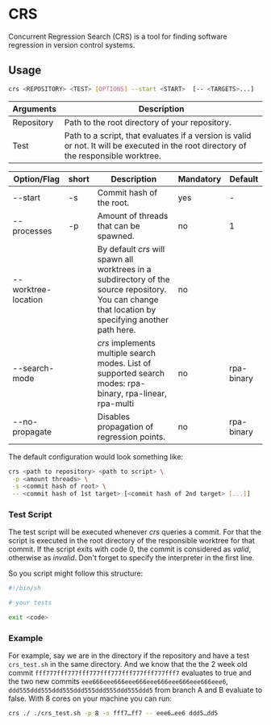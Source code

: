 # CRS

Concurrent Regression Search (CRS) is a tool for finding software regression in version control systems.

## Usage

```sh
crs <REPOSITORY> <TEST> [OPTIONS] --start <START>  [-- <TARGETS>...]
```

|Arguments | Description
| --- | --- |
| Repository | Path to the root directory of your repository. |
| Test | Path to a script, that evaluates if a version is valid or not. It will be executed in the root directory of the responsible worktree. |

| Option/Flag | short | Description | Mandatory | Default
| --- | --- | --- | --- | --- |
|--start | -s | Commit hash of the root. | yes | - |
|--processes | -p | Amount of threads that can be spawned. | no | 1 |
|--worktree-location |  | By default *crs* will spawn all worktrees in a subdirectory of the source repository. You can change that location by specifying another path here.  | no |  |
|--search-mode |   | *crs* implements multiple search modes. List of supported search modes: rpa-binary, rpa-linear, rpa-multi | no | rpa-binary |
|--no-propagate |   | Disables propagation of regression points.  | no | rpa-binary |

The default configuration would look something like:

```sh
crs <path to repository> <path to script> \
 -p <amount threads> \
 -s <commit hash of root> \
 -- <commit hash of 1st target> [<commit hash of 2nd target> [...]]
```

### Test Script

The test script will be executed whenever *crs* queries a commit. For that the
script is executed in the root directory of the responsible worktree for that
commit. If the script exits with code 0, the commit is considered as *valid*,
otherwise as *invalid*. Don't forget to specify the interpreter in the first
line.

So you script might follow this structure:
```sh
#!/bin/sh

# your tests

exit <code>
```

### Example

For example, say we are in the directory if the repository and have a test
`crs_test.sh` in the same directory. And we know that the the 2 week old commit
`fff777fff777fff777fff777fff777fff777fff7` evaluates to true and the two new 
commits `eee666eee666eee666eee666eee666eee666eee6`,
`ddd555ddd555ddd555ddd555ddd555ddd555ddd5` from branch A and B evaluate to
false. With 8 cores on your machine you can run:

```sh
crs ./ ./crs_test.sh -p 8 -s fff7…ff7 -- eee6…ee6 ddd5…dd5
```
